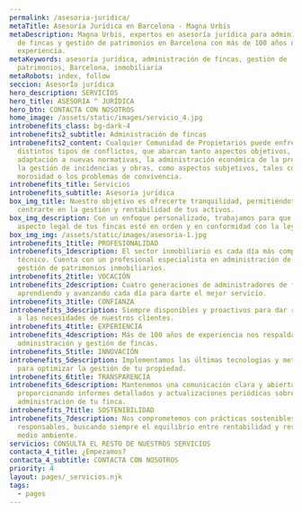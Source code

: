 ```yaml
---
permalink: /asesoria-juridica/
metaTitle: Asesoría Jurídica en Barcelona - Magna Urbis
metaDescription: Magna Urbis, expertos en asesoría jurídica para administración
  de fincas y gestión de patrimonios en Barcelona con más de 100 años de
  experiencia.
metaKeywords: asesoría jurídica, administración de fincas, gestión de
  patrimonios, Barcelona, inmobiliaria
metaRobots: index, follow
seccion: AsesorÍa jurídica
hero_description: SERVICIOS
hero_title: ASESORIA ^ JURÍDICA
hero_btn: CONTACTA CON NOSOTROS
home_image: /assets/static/images/servicio_4.jpg
introbenefits_class: bg-dark-4
introbenefits2_subtitle: Administración de fincas
introbenefits2_content: Cualquier Comunidad de Propietarios puede enfrentar
  distintos tipos de conflictos, que abarcan tanto aspectos objetivos, como la
  adaptación a nuevas normativas, la administración económica de la propiedad o
  la gestión de incidencias y obras, como aspectos subjetivos, tales como la
  morosidad o los problemas de convivencia.
introbenefits_title: Servicios
introbenefits_subtitle: Asesoría jurídica
box_img_title: Nuestro objetivo es ofrecerte tranquilidad, permitiéndote
  centrarte en la gestión y rentabilidad de tus activos.
box_img_description: Con un enfoque personalizado, trabajamos para que cada
  aspecto legal de tus fincas esté en orden y en conformidad con la ley.
box_img_img: /assets/static/images/asesoria-1.jpg
introbenefits_1title: PROFESIONALIDAD
introbenefits_1description: El sector inmobiliario es cada día más complejo y
  técnico. Cuenta con un profesional especialista en administración de fincas o
  gestión de patrimonios inmobiliarios.
introbenefits_2title: VOCACIÓN
introbenefits_2description: Cuatro generaciones de administradores de fincas,
  aprendiendo y avanzando cada día para darte el mejor servicio.
introbenefits_3title: CONFIANZA
introbenefits_3description: Siempre disponibles y proactivos para dar respuesta
  a las necesidades de nuestros clientes.
introbenefits_4title: EXPERIENCIA
introbenefits_4description: Más de 100 años de experiencia nos respaldan en la
  administración y gestión de fincas.
introbenefits_5title: INNOVACIÓN
introbenefits_5description: Implementamos las últimas tecnologías y metodologías
  para optimizar la gestión de tu propiedad.
introbenefits_6title: TRANSPARENCIA
introbenefits_6description: Mantenemos una comunicación clara y abierta,
  proporcionando informes detallados y actualizaciones periódicas sobre la
  administración de tu finca.
introbenefits_7title: SOSTENIBILIDAD
introbenefits_7description: Nos comprometemos con prácticas sostenibles y
  responsables, buscando siempre el equilibrio entre rentabilidad y respeto al
  medio ambiente.
servicios: CONSULTA EL RESTO DE NUESTROS SERVICIOS
contacta_4_title: ¿Empezamos?
contacta_4_subtitle: CONTACTA CON NOSOTROS
priority: 4
layout: pages/_servicios.njk
tags:
  - pages
---
```

